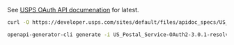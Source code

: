 See [USPS OAuth API documenation](https://developer.usps.com/api/81) for latest.
```sh
curl -O https://developer.usps.com/sites/default/files/apidoc_specs/US_Postal_Service-OAuth2-3.0.1-resolved%20%281%29.yaml

openapi-generator-cli generate -i US_Postal_Service-OAuth2-3.0.1-resolved%20%281%29.yaml -g rust -o usps-oauth-sdk
```
